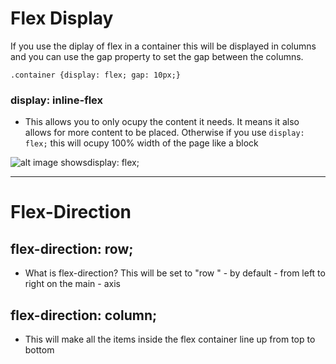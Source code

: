 # Flex Display 
If you use the diplay of flex in a container this will be displayed in columns and you can use the gap property to set the gap between the columns. 

``` .container {display: flex; gap: 10px;} ```

### display: inline-flex
- This allows you to only ocupy the content it needs. It means it also allows for more content to be placed. Otherwise if you use ``` display: flex; ``` this will ocupy 100% width of the page like a block 

![alt image shows``` display: flex; ```](img/displayflex.png)

----

# Flex-Direction 

## flex-direction: row; 
- What is flex-direction? This will be set to "row " - by default - from left to right on the main - axis 

## flex-direction: column;
- This will make all the items inside the flex container line up from top to bottom
